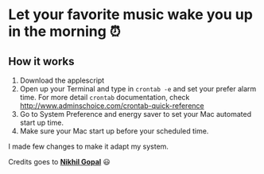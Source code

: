 # Let your favorite music wake you up in the morning ⏰

## How it works
1. Download the applescript
2. Open up your Terminal and type in `crontab -e` and set your prefer alarm time. For more detail `crontab` documentation, check http://www.adminschoice.com/crontab-quick-reference
3. Go to System Preference and energy saver to set your Mac automated start up time.
4. Make sure your Mac start up before your scheduled time.

I made few changes to make it adapt my system.

Credits goes to [**Nikhil Gopal**](http://nikhilgopal.com/applescript/utility/2011/08/03/show-and-tell-applescript-a-spotify-alarm-clock-on-mac.html) :smiley:
